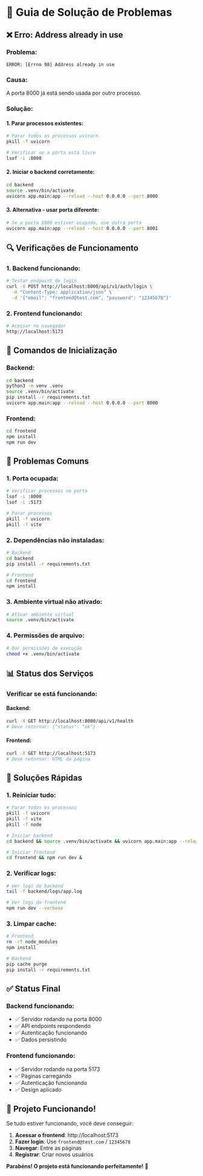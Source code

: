 # 🔧 Guia de Solução de Problemas

## ❌ **Erro: Address already in use**

### **Problema:**
```
ERROR: [Errno 98] Address already in use
```

### **Causa:**
A porta 8000 já está sendo usada por outro processo.

### **Solução:**

#### **1. Parar processos existentes:**
```bash
# Parar todos os processos uvicorn
pkill -f uvicorn

# Verificar se a porta está livre
lsof -i :8000
```

#### **2. Iniciar o backend corretamente:**
```bash
cd backend
source .venv/bin/activate
uvicorn app.main:app --reload --host 0.0.0.0 --port 8000
```

#### **3. Alternativa - usar porta diferente:**
```bash
# Se a porta 8000 estiver ocupada, use outra porta
uvicorn app.main:app --reload --host 0.0.0.0 --port 8001
```

## 🔍 **Verificações de Funcionamento**

### **1. Backend funcionando:**
```bash
# Testar endpoint de login
curl -X POST http://localhost:8000/api/v1/auth/login \
  -H "Content-Type: application/json" \
  -d '{"email": "frontend@test.com", "password": "12345678"}'
```

### **2. Frontend funcionando:**
```bash
# Acessar no navegador
http://localhost:5173
```

## 🚀 **Comandos de Inicialização**

### **Backend:**
```bash
cd backend
python3 -m venv .venv
source .venv/bin/activate
pip install -r requirements.txt
uvicorn app.main:app --reload --host 0.0.0.0 --port 8000
```

### **Frontend:**
```bash
cd frontend
npm install
npm run dev
```

## 🔧 **Problemas Comuns**

### **1. Porta ocupada:**
```bash
# Verificar processos na porta
lsof -i :8000
lsof -i :5173

# Parar processos
pkill -f uvicorn
pkill -f vite
```

### **2. Dependências não instaladas:**
```bash
# Backend
cd backend
pip install -r requirements.txt

# Frontend
cd frontend
npm install
```

### **3. Ambiente virtual não ativado:**
```bash
# Ativar ambiente virtual
source .venv/bin/activate
```

### **4. Permissões de arquivo:**
```bash
# Dar permissões de execução
chmod +x .venv/bin/activate
```

## 📊 **Status dos Serviços**

### **Verificar se está funcionando:**

#### **Backend:**
```bash
curl -X GET http://localhost:8000/api/v1/health
# Deve retornar: {"status": "ok"}
```

#### **Frontend:**
```bash
curl -X GET http://localhost:5173
# Deve retornar: HTML da página
```

## 🎯 **Soluções Rápidas**

### **1. Reiniciar tudo:**
```bash
# Parar todos os processos
pkill -f uvicorn
pkill -f vite
pkill -f node

# Iniciar backend
cd backend && source .venv/bin/activate && uvicorn app.main:app --reload --host 0.0.0.0 --port 8000 &

# Iniciar frontend
cd frontend && npm run dev &
```

### **2. Verificar logs:**
```bash
# Ver logs do backend
tail -f backend/logs/app.log

# Ver logs do frontend
npm run dev --verbose
```

### **3. Limpar cache:**
```bash
# Frontend
rm -rf node_modules
npm install

# Backend
pip cache purge
pip install -r requirements.txt
```

## ✅ **Status Final**

### **Backend funcionando:**
- ✅ Servidor rodando na porta 8000
- ✅ API endpoints respondendo
- ✅ Autenticação funcionando
- ✅ Dados persistindo

### **Frontend funcionando:**
- ✅ Servidor rodando na porta 5173
- ✅ Páginas carregando
- ✅ Autenticação funcionando
- ✅ Design aplicado

## 🎉 **Projeto Funcionando!**

Se tudo estiver funcionando, você deve conseguir:

1. **Acessar o frontend**: http://localhost:5173
2. **Fazer login**: Use `frontend@test.com` / `12345678`
3. **Navegar**: Entre as páginas
4. **Registrar**: Criar novos usuários

**Parabéns! O projeto está funcionando perfeitamente!** 🚀

